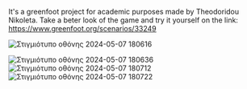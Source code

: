 It's a greenfoot project for academic purposes made by Theodoridou Nikoleta.
Take a beter look of the game and try it yourself on the link:
https://www.greenfoot.org/scenarios/33249 

![Στιγμιότυπο οθόνης 2024-05-07 180616](https://github.com/NikolTh/pac-man/assets/69169766/0434873f-3736-4d0f-bc21-a8baf8957fe4)

![Στιγμιότυπο οθόνης 2024-05-07 180636](https://github.com/NikolTh/pac-man/assets/69169766/55b96fc9-2818-4c09-9478-4398d1bc35d1)
![Στιγμιότυπο οθόνης 2024-05-07 180712](https://github.com/NikolTh/pac-man/assets/69169766/b8f4b496-5eac-491e-9b98-d3a3d09d7d5c)
![Στιγμιότυπο οθόνης 2024-05-07 180722](https://github.com/NikolTh/pac-man/assets/69169766/30a0221a-65a2-4adb-a196-474b37f3bf32)
